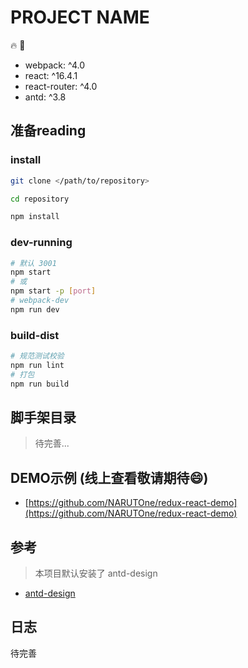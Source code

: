 # PROJECT NAME

:fire: :bug:

- webpack: ^4.0
- react: ^16.4.1
- react-router: ^4.0
- antd: ^3.8

## 准备reading

### install

```sh
git clone </path/to/repository>

cd repository

npm install
```

### dev-running

```sh
# 默认 3001
npm start
# 或
npm start -p [port]
# webpack-dev
npm run dev

```

### build-dist

```sh
# 规范测试校验
npm run lint
# 打包
npm run build
```

## 脚手架目录

> 待完善...

## DEMO示例 (线上查看敬请期待:smile:)

- [https://github.com/NARUTOne/redux-react-demo](https://github.com/NARUTOne/redux-react-demo)

## 参考

> 本项目默认安装了 antd-design

- [antd-design](https://ant.design/docs/react/introduce-cn)

## 日志

待完善